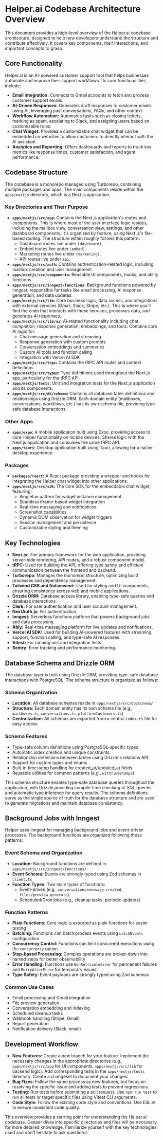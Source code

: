 # Helper.ai Codebase Architecture Overview

This document provides a high-level overview of the Helper.ai codebase architecture, designed to help new developers understand the structure and contribute effectively.  It covers key components, their interactions, and important concepts to grasp.

## Core Functionality

Helper.ai is an AI-powered customer support tool that helps businesses automate and improve their support workflows.  Its core functionalities include:

- **Email Integration:**  Connects to Gmail accounts to fetch and process customer support emails.
- **AI-Driven Responses:**  Generates draft responses to customer emails using AI, leveraging past conversations, FAQs, and other context.
- **Workflow Automation:** Automates tasks such as closing tickets, marking as spam, escalating to Slack, and assigning users based on customizable rules.
- **Chat Widget:**  Provides a customizable chat widget that can be embedded on websites to allow customers to directly interact with the AI assistant.
- **Analytics and Reporting:**  Offers dashboards and reports to track key metrics like response times, customer satisfaction, and agent performance.

## Codebase Structure

The codebase is a monorepo managed using Turborepo, containing multiple packages and apps. The main components reside within the `apps/nextjs` directory, which is a Next.js application.

### Key Directories and Their Purpose

- **`apps/nextjs/src/app`:** Contains the Next.js application's routes and components. This is where most of the user interface logic resides, including the mailbox view, conversation view, settings, and other dashboard components.  It's organized by feature, using Next.js's file-based routing.  The structure within roughly follows this pattern:
    - Dashboard routes live under `(dashboard)`.
    - Embed routes live under `(embed)`.
    - Marketing routes live under `(marketing)`.
    - API routes live under `api`.
- **`apps/nextjs/src/auth`:** Contains authentication-related logic, including mailbox creation and user management.
- **`apps/nextjs/src/components`:**  Reusable UI components, hooks, and utility functions.
- **`apps/nextjs/src/inngest/functions`:** Background functions powered by Inngest, responsible for tasks like email processing, AI response generation, and data updates.
- **`apps/nextjs/src/lib`:** Core business logic, data access, and integrations with external services (Gmail, Slack, Stripe, etc.). This is where you'll find the code that interacts with these services, processes data, and generates AI responses.
- **`apps/nextjs/src/lib/ai`:** AI-related functionality including chat completion, response generation, embeddings, and tools. Contains core AI logic for:
    - Chat message generation and streaming
    - Response generation with custom prompts
    - Conversation embeddings and summaries
    - Custom AI tools and function calling
    - Integration with Vercel AI SDK
- **`apps/nextjs/src/trpc`:** Contains the tRPC API router and context definitions.
- **`apps/nextjs/src/types`:** Type definitions used throughout the Next.js app, particularly for the tRPC API.
- **`apps/nextjs/tests`:**  Unit and integration tests for the Next.js application and its components.
- **`apps/nextjs/src/db/schema`:** Contains all database table definitions and relationships using Drizzle ORM. Each domain entity (mailboxes, conversations, workflows, etc.) has its own schema file, providing type-safe database interactions.

### Other Apps

- **`apps/expo`:** A mobile application built using Expo, providing access to core Helper functionality on mobile devices. Shares logic with the Next.js application and consumes the same tRPC API.
- **`apps/tauri`:** Desktop application built using Tauri, allowing for a native desktop experience.

### Packages

- **`packages/react`:** A React package providing a wrapper and hooks for integrating the Helper chat widget into other applications.
- **`apps/nextjs/src/sdk`:** The core SDK for the embeddable chat widget, featuring:
    - Singleton pattern for widget instance management
    - Seamless iframe-based widget integration
    - Real-time messaging and notifications
    - Screenshot capabilities
    - Dynamic DOM observation for widget triggers
    - Session management and persistence
    - Customizable styling and theming

## Key Technologies

- **Next.js:**  The primary framework for the web application, providing server-side rendering, API routes, and a robust component model.
- **tRPC:**  Used for building the API, offering type safety and efficient communication between the frontend and backend.
- **Turborepo:**  Manages the monorepo structure, optimizing build processes and dependency management.
- **Tailwind CSS and Nativewind:** Used for styling and UI components, ensuring consistency across web and mobile applications.
- **Drizzle ORM:**  Database access library, enabling type-safe queries and database interactions.
- **Clerk:**  For user authentication and user account management.
- **NextAuth.js:** For authentication.
- **Inngest:** Serverless functions platform that powers background jobs and data processing.
- **Ably:**  Real-time messaging platform for live updates and notifications.
- **Vercel AI SDK:** Used for building AI-powered features with streaming support, function calling, and type-safe AI responses.
- **Vitest:**  For running unit and integration tests.
- **Sentry:**  Error tracking and performance monitoring.

## Database Schema and Drizzle ORM

The database layer is built using Drizzle ORM, providing type-safe database interactions with PostgreSQL. The schema structure is organized as follows:

### Schema Organization

- **Location:** All database schemas reside in `apps/nextjs/src/db/schema/`
- **Structure:** Each domain entity has its own schema file (e.g., `mailboxes.ts`, `conversations.ts`, `platformCustomers.ts`)
- **Centralization:** All schemas are exported from a central `index.ts` file for easy access

### Schema Features

- Type-safe column definitions using PostgreSQL-specific types
- Automatic index creation and unique constraints
- Relationship definitions between tables using Drizzle's relations API
- Support for custom types and enums
- Built-in timestamp handling for created_at/updated_at fields
- Reusable utilities for common patterns (e.g., `withTimestamps`)

This schema structure enables type-safe database queries throughout the application, with Drizzle providing compile-time checking of SQL queries and automatic type inference for query results. The schema definitions serve as the single source of truth for the database structure and are used to generate migrations and maintain database consistency.

## Background Jobs with Inngest

Helper uses Inngest for managing background jobs and event-driven processes. The background functions are organized following these patterns:

### Event Schema and Organization

- **Location:** Background functions are defined in `apps/nextjs/src/inngest/functions/`
- **Event Schema:** Events are strongly typed using Zod schemas in `client.ts`
- **Function Types:** Two main types of functions:
  - Event-driven (e.g., `conversations/message.created`, `files/preview.generate`)
  - Scheduled/Cron jobs (e.g., cleanup tasks, periodic updates)

### Function Patterns

- **Plain Functions:** Core logic is exported as plain functions for easier testing
- **Batching:** Functions can batch process events using `batchEvents` configuration
- **Concurrency Control:** Functions can limit concurrent executions using the `concurrency` option
- **Step-based Processing:** Complex operations are broken down into named steps for better observability
- **Error Handling:** Functions use `NonRetriableError` for permanent failures and `RetryAfterError` for temporary issues
- **Type Safety:** Event payloads are strongly typed using Zod schemas

### Common Use Cases

- Email processing and Gmail integration
- File preview generation
- Conversation embedding and indexing
- Scheduled cleanup tasks
- Webhook handling (Stripe, Gmail)
- Report generation
- Notification delivery (Slack, email)

## Development Workflow

- **New Features:** Create a new branch for your feature. Implement the necessary changes in the appropriate directories (e.g., `apps/nextjs/src/app` for UI components, `apps/nextjs/src/lib` for backend logic). Add corresponding tests in the `apps/nextjs/tests` directory. Create a changeset to document your changes.
- **Bug Fixes:** Follow the same process as new features, but focus on resolving the specific issue and adding tests to prevent regressions.
- **Testing:** Run tests before submitting a pull request. Use `npm run test` to run all tests or target specific files using Vitest CLI arguments.
- **Code Style:** Follow the existing code style and conventions. Use ESLint to ensure consistent code quality.


This overview provides a starting point for understanding the Helper.ai codebase. Deeper dives into specific directories and files will be necessary for more detailed knowledge. Familiarize yourself with the key technologies used and don't hesitate to ask questions!
